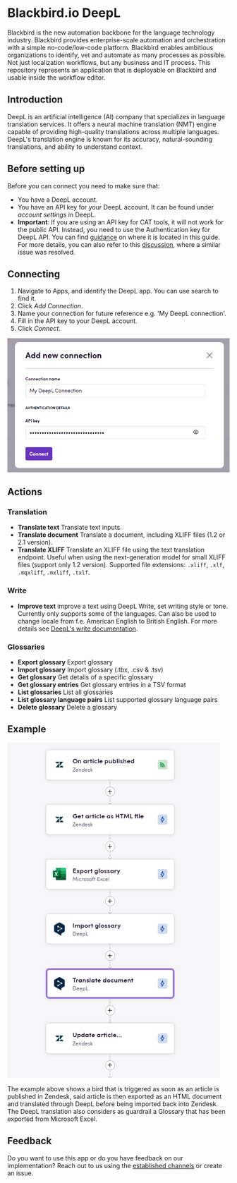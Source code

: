 # Blackbird.io DeepL

Blackbird is the new automation backbone for the language technology industry. Blackbird provides enterprise-scale automation and orchestration with a simple no-code/low-code platform. Blackbird enables ambitious organizations to identify, vet and automate as many processes as possible. Not just localization workflows, but any business and IT process. This repository represents an application that is deployable on Blackbird and usable inside the workflow editor.

## Introduction

<!-- begin docs -->

DeepL is an artificial intelligence (AI) company that specializes in language translation services. It offers a neural machine translation (NMT) engine capable of providing high-quality translations across multiple languages. DeepL's translation engine is known for its accuracy, natural-sounding translations, and ability to understand context.

## Before setting up

Before you can connect you need to make sure that:

- You have a DeepL account.
- You have an API key for your DeepL account. It can be found under _account settings_ in DeepL.
- **Important**: If you are using an API key for CAT tools, it will not work for the public API. Instead, you need to use the Authentication key for DeepL API. You can find [guidance](https://youtu.be/WTt3UuiDAf4?t=79) on where it is located in this guide. For more details, you can also refer to this [discussion](https://github.com/DeepLcom/deepl-python/issues/106), where a similar issue was resolved.

## Connecting

1. Navigate to Apps, and identify the DeepL app. You can use search to find it.
2. Click _Add Connection_.
3. Name your connection for future reference e.g. 'My DeepL connection'.
4. Fill in the API key to your DeepL account.
5. Click _Connect_.

![DeepLBlackbirdConnection](image/README/DeepLBlackbirdConnection.png)

## Actions

### Translation 

- **Translate text** Translate text inputs.
- **Translate document** Translate a document, including XLIFF files (1.2 or 2.1 version).
- **Translate XLIFF** Translate an XLIFF file using the text translation endpoint. Useful when using the next-generation model for small XLIFF files (support only 1.2 version). Supported file extensions: `.xliff`, `.xlf`, `.mqxliff`, `.mxliff`, `.txlf`.

### Write
- **Improve text** improve a text using DeepL Write, set writing style or tone. Currently only supports some of the languages. Can also be used to change locale from f.e. American English to British English. For more details see [DeepL's write documentation](https://developers.deepl.com/docs/api-reference/improve-text).

### Glossaries 

- **Export glossary** Export glossary 
- **Import glossary** Import glossary (.tbx, .csv & .tsv) 
- **Get glossary** Get details of a specific glossary 
- **Get glossary entries** Get glossary entries in a TSV format 
- **List glossaries** List all glossaries
- **List glossary language pairs** List supported glossary language pairs
- **Delete glossary** Delete a glossary

## Example

![DeepLExample](image/README/DeepLExample.png)

The example above shows a bird that is triggered as soon as an article is published in Zendesk, said article is then exported as an HTML document and translated through DeepL before being imported back into Zendesk. The DeepL translation also considers as guardrail a Glossary that has been exported from Microsoft Excel.

## Feedback

Do you want to use this app or do you have feedback on our implementation? Reach out to us using the [established channels](https://www.blackbird.io/) or create an issue.

<!-- end docs -->
 
